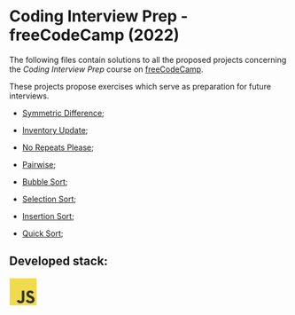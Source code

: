 # Coding Interview Prep - freeCodeCamp (2022)

The following files contain solutions to all the proposed projects concerning the *Coding Interview Prep* course on [freeCodeCamp](https://www.freecodecamp.org/learn/coding-interview-prep/).

These projects propose exercises which serve as preparation for future interviews.

- [Symmetric Difference](
https://www.freecodecamp.org/learn/coding-interview-prep/algorithms/find-the-symmetric-difference
);

- [Inventory Update](
https://www.freecodecamp.org/learn/coding-interview-prep/algorithms/inventory-update
);

- [No Repeats Please](
https://www.freecodecamp.org/learn/coding-interview-prep/algorithms/no-repeats-please
);

- [Pairwise](
https://www.freecodecamp.org/learn/coding-interview-prep/algorithms/pairwise
);

- [Bubble Sort](
https://www.freecodecamp.org/learn/coding-interview-prep/algorithms/implement-bubble-sort
);

- [Selection Sort](
https://www.freecodecamp.org/learn/coding-interview-prep/algorithms/implement-selection-sort
);

- [Insertion Sort](
https://www.freecodecamp.org/learn/coding-interview-prep/algorithms/implement-insertion-sort
);

- [Quick Sort](
https://www.freecodecamp.org/learn/coding-interview-prep/algorithms/implement-quick-sort
);

## Developed stack:

<a href="https://www.javascript.com/"><img src="https://github.com/devicons/devicon/blob/master/icons/javascript/javascript-original.svg" alt="JavaScript Logo" width="50px" height="50px"></a>&nbsp;&nbsp;
